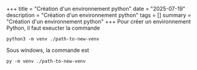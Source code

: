 +++
title = "Création d'un environnement python"
date = "2025-07-19"
description = "Création d'un environnement python"
tags = []
summary = "Création d'un environnement python"
+++
Pour créer un environnement Python, il faut exeucter la commande
```shell
python3 -m venv ./path-to-new-venv
```

Sous windows, la commande est 
```shell
py -m venv ./path-to-new-venv
```

                    